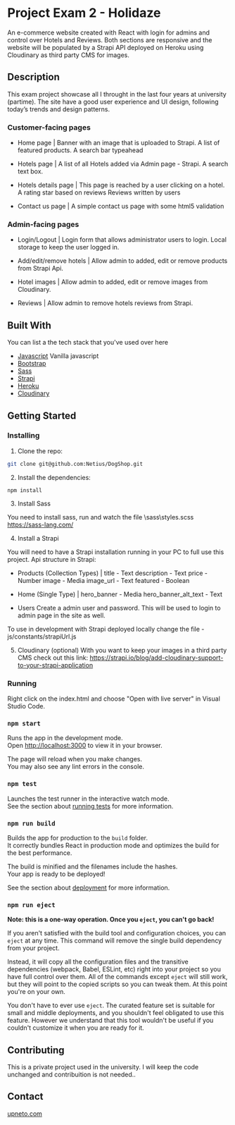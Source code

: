 # Project Exam 2 - Holidaze

An e-commerce website created with React with login for admins and control over Hotels and Reviews.
Both sections are responsive and the website will be populated by a Strapi API deployed on Heroku using Cloudinary as third party CMS for images.

## Description

This exam project showcase all I throught in the last four years at university (partime).
The site have a good user experience and UI design, following today’s trends and design patterns.

### Customer-facing pages

- Home page |
  Banner with an image that is uploaded to Strapi.
  A list of featured products.
  A search bar typeahead

- Hotels page |
  A list of all Hotels added via Admin page - Strapi.
  A search text box.

- Hotels details page |
  This page is reached by a user clicking on a hotel.
  A rating star based on reviews
  Reviews written by users

- Contact us page |
  A simple contact us page with some html5 validation

### Admin-facing pages

- Login/Logout |
  Login form that allows administrator users to login. Local storage to keep the user logged in.

- Add/edit/remove hotels |
  Allow admin to added, edit or remove products from Strapi Api.

- Hotel images |
  Allow admin to added, edit or remove images from Cloudinary.

- Reviews |
  Allow admin to remove hotels reviews from Strapi.

## Built With

You can list a the tech stack that you've used over here

- [Javascript](https://www.javascript.com/) Vanilla javascript
- [Bootstrap](https://getbootstrap.com)
- [Sass](https://sass-lang.com/)
- [Strapi](https://strapi.io/)
- [Heroku](https://heroku.com/)
- [Cloudinary](https://cloudinary.com/)

## Getting Started

### Installing

1. Clone the repo:

```bash
git clone git@github.com:Netius/DogShop.git
```

2. Install the dependencies:

```
npm install
```

3. Install Sass

You need to install sass, run and watch the file \sass\styles.scss
https://sass-lang.com/

4. Install a Strapi

You will need to have a Strapi installation running in your PC to full use this project.
Api structure in Strapi:

- Products (Collection Types) |
  title - Text
  description - Text
  price - Number
  image - Media
  image_url - Text
  featured - Boolean

- Home (Single Type) |
  hero_banner - Media
  hero_banner_alt_text - Text

- Users
  Create a admin user and password. This will be used to login to admin page in the site as well.

To use in development with Strapi deployed locally change the file - js/constants/strapiUrl.js

5. Cloudinary (optional)
   With you want to keep your images in a third party CMS check out this link:
   https://strapi.io/blog/add-cloudinary-support-to-your-strapi-application

### Running

Right click on the index.html and choose "Open with live server" in Visual Studio Code.

### `npm start`

Runs the app in the development mode.\
Open [http://localhost:3000](http://localhost:3000) to view it in your browser.

The page will reload when you make changes.\
You may also see any lint errors in the console.

### `npm test`

Launches the test runner in the interactive watch mode.\
See the section about [running tests](https://facebook.github.io/create-react-app/docs/running-tests) for more information.

### `npm run build`

Builds the app for production to the `build` folder.\
It correctly bundles React in production mode and optimizes the build for the best performance.

The build is minified and the filenames include the hashes.\
Your app is ready to be deployed!

See the section about [deployment](https://facebook.github.io/create-react-app/docs/deployment) for more information.

### `npm run eject`

**Note: this is a one-way operation. Once you `eject`, you can't go back!**

If you aren't satisfied with the build tool and configuration choices, you can `eject` at any time. This command will remove the single build dependency from your project.

Instead, it will copy all the configuration files and the transitive dependencies (webpack, Babel, ESLint, etc) right into your project so you have full control over them. All of the commands except `eject` will still work, but they will point to the copied scripts so you can tweak them. At this point you're on your own.

You don't have to ever use `eject`. The curated feature set is suitable for small and middle deployments, and you shouldn't feel obligated to use this feature. However we understand that this tool wouldn't be useful if you couldn't customize it when you are ready for it.

## Contributing

This is a private project used in the university. I will keep the code unchanged and contribuition is not needed..

## Contact

[upneto.com](https://upneto.com/#contact)

